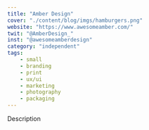 ```yaml
---
title: "Amber Design"
cover: "./content/blog/imgs/hamburgers.png"
website: "https://www.awesomeamber.com/"
twit: "@AmberDesign_"
inst: "@awesomeamberdesign"
category: "independent"
tags:
    - small
    - branding
    - print
    - ux/ui
    - marketing
    - photography
    - packaging
---
```


Description
